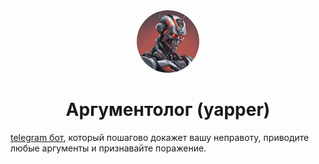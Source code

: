 <center>
    <img src="./avatar.png" width="100" height="100" style="border-radius: 999px" />
    <h1>Аргументолог (yapper)</h1>
</center>

[telegram бот](https://t.me/argumentolog_bot), который пошагово докажет вашу неправоту, приводите любые аргументы и признавайте поражение.
